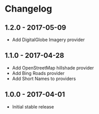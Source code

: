 
# Changelog

## 1.2.0 - 2017-05-09

- Add DigitalGlobe Imagery provider

## 1.1.0 - 2017-04-28

- Add OpenStreetMap hillshade provider
- Add Bing Roads provider
- Add Short Names to providers

## 1.0.0 - 2017-04-01

- Initial stable release
